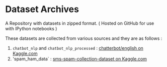 # Dataset Archives
A Repository with datasets in zipped format. ( Hosted on GitHub for use with IPython notebooks )

These datasets are collected from various sources and they are as follows :

1. `chatbot_nlp` and `chatbot_nlp_processed` : [chatterbot/english on Kaggle.com](https://www.kaggle.com/kausr25/chatterbotenglish)
2. 'spam_ham_data` : [sms-spam-collection-dataset on Kaggle.com](https://www.kaggle.com/uciml/sms-spam-collection-dataset)
